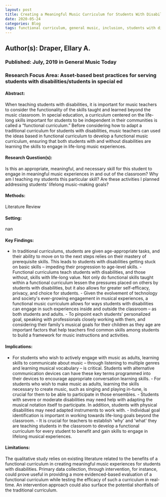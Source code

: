 ```yaml
---
layout: post
title: Creating a Meaningful Music Curriculum for Students With Disabilities
date: 2020-05-24
categories: Blog
tags: functional curriculum, general music, inclusion, students with disabilities
---
```


## Author(s): Draper, Ellary A.  

### Published: July, 2019 in General Music Today

### Research Focus Area: Asset-based best practices for serving students with disabilities/students in special ed

#### Abstract:
When teaching students with disabilities, it is important for music teachers to consider the functionality of the skills taught and learned beyond the music classroom. In special education, a curriculum centered on the life-long skills important for students to be independent in their communities is called a “functional curriculum.” Before considering how to adapt a traditional curriculum for students with disabilities, music teachers can used the ideas based in functional curriculum to develop a functional music curriculum, ensuring that both students with and without disabilities are learning the skills to engage in life-long music experiences.


#### Research Question(s):
Is this an appropriate, meaningful, and necessary skill for this student to engage in meaningful music experiences in and out of the classroom? Why am I teaching my students this particular skill? Are these activities I planned addressing students’ lifelong music-making goals?


#### Methods:
Literature Review


#### Setting:
nan


#### Key Findings:
- In traditional curriculums, students are given age-appropriate tasks, and their ability to move on to the next steps relies on their mastery of prerequisite skills. This leads to students with disabilities getting stuck on basic skills – impeding their progression to age-level skills.  - Functional curriculums teach students with disabilities, and those without, skills with life-long value. Not only do functional skills taught within a functional curriculum lessen the pressures placed on others by students with disabilities, but it also allows for greater self-efficacy, privacy, and choice for students.  - Given the evolvement of technology and society's ever-growing engagement in musical experiences, a functional music curriculum allows for ways students with disabilities can engage in such experiences inside and outside the classroom – as both students and adults.  - To pinpoint each students' personalized goal, speaking with professionals closely working with them, and considering their family's musical goals for their children as they age are important factors that help teachers find common skills among students to build a framework for music instructions and activities. 


#### Implications:
- For students who wish to actively engage with music as adults, learning skills to communicate about music – through listening to multiple genres and learning musical vocabulary – is critical. Students with alternative communication devices can have these key terms programmed into their devices to encourage appropriate conversation learning skills.  - For students who wish to make music as adults, learning the skills necessary to create music, such as singing and playing in-tune, is crucial for them to be able to participate in those ensembles.  - Students with severe or moderate disabilities may need help with adapting the musical notation itself to participate. In addition, students with physical disabilities may need adapted instruments to work with.  - Individual goal identification is important in working towards life-long goals beyond the classroom.  - It is crucial for teachers to establish 'why' and 'what' they are teaching students in the classroom to develop a functional curriculum for every student to benefit and gain skills to engage in lifelong musical experiences. 


#### Limitations:
The qualitative study relies on existing literature related to the benefits of a functional curriculum in creating meaningful music experiences for students with disabilities. Primary data collection, through intervention, for instance, could prove useful in providing a more evidenced-based evaluation of a functional curriculum while testing the efficacy of such a curriculum in real-time. An intervention approach could also surface the potential shortfalls of the traditional curriculum. 


